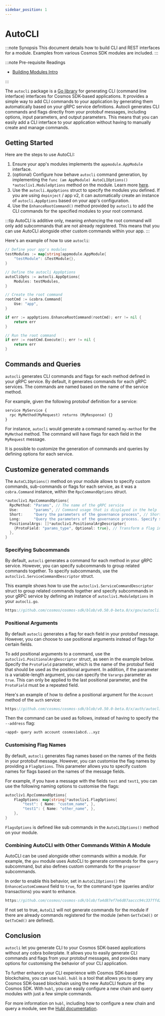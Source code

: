 ```yaml
---
sidebar_position: 1
---
```



# AutoCLI

:::note Synopsis
This document details how to build CLI and REST interfaces for a module. Examples from various Cosmos SDK modules are included.
:::

:::note Pre-requisite Readings

* [Building Modules Intro](./01-intro.md)

:::

The `autocli` package is a [Go library](https://pkg.go.dev/cosmossdk.io/client/v2/autocli) for generating CLI (command line interface) interfaces for Cosmos SDK-based applications. It provides a simple way to add CLI commands to your application by generating them automatically based on your gRPC service definitions. Autocli generates CLI commands and flags directly from your protobuf messages, including options, input parameters, and output parameters. This means that you can easily add a CLI interface to your application without having to manually create and manage commands.

## Getting Started

Here are the steps to use AutoCLI:

1. Ensure your app's modules implements the `appmodule.AppModule` interface.
2. (optional) Configure how behave `autocli` command generation, by implementing the `func (am AppModule) AutoCLIOptions() *autocliv1.ModuleOptions` method on the module. Learn more [here](#advanced-usage).
3. Use the `autocli.AppOptions` struct to specify the modules you defined. If you are using `depinject` / app v2, it can automatically create an instance of `autocli.AppOptions` based on your app's configuration.
4. Use the `EnhanceRootCommand()` method provided by `autocli` to add the CLI commands for the specified modules to your root command.

:::tip
AutoCLI is additive only, meaning _enhancing_ the root command will only add subcommands that are not already registered. This means that you can use AutoCLI alongside other custom commands within your app.
:::

Here's an example of how to use `autocli`:

``` go
// Define your app's modules
testModules := map[string]appmodule.AppModule{
    "testModule": &TestModule{},
}

// Define the autocli AppOptions
autoCliOpts := autocli.AppOptions{
    Modules: testModules,
}

// Create the root command
rootCmd := &cobra.Command{
    Use: "app",
}

if err := appOptions.EnhanceRootCommand(rootCmd); err != nil {
    return err
}

// Run the root command
if err := rootCmd.Execute(); err != nil {
    return err
}
```

## Commands and Queries

`autocli` generates CLI commands and flags for each method defined in your gRPC service. By default, it generates commands for each gRPC services. The commands are named based on the name of the service method.

For example, given the following protobuf definition for a service:

```protobuf
service MyService {
  rpc MyMethod(MyRequest) returns (MyResponse) {}
}
```

For instance, `autocli` would generate a command named `my-method` for the `MyMethod` method. The command will have flags for each field in the `MyRequest` message.

It is possible to customize the generation of commands and queries by defining options for each service.

## Customize generated commands

The `AutoCLIOptions()` method on your module allows to specify custom commands, sub-commands or flags for each service, as it was a `cobra.Command` instance, within the `RpcCommandOptions` struct.

```go
*autocliv1.RpcCommandOptions{
  RpcMethod: "Params", // The name of the gRPC service
  Use:       "params", // Command usage that is displayed in the help
  Short:     "Query the parameters of the governance process", // Short description of the command
  Long:      "Query the parameters of the governance process. Specify specific param types (voting|tallying|deposit) to filter results.", // Long description of the command
  PositionalArgs: []*autocliv1.PositionalArgDescriptor{
    {ProtoField: "params_type", Optional: true}, // Transform a flag into a positional argument
  },
}
```

### Specifying Subcommands

By default, `autocli` generates a command for each method in your gRPC service. However, you can specify subcommands to group related commands together. To specify subcommands, use the `autocliv1.ServiceCommandDescriptor` struct.

This example shows how to use the `autocliv1.ServiceCommandDescriptor` struct to group related commands together and specify subcommands in your gRPC service by defining an instance of `autocliv1.ModuleOptions` in your `autocli.go`.

```go reference
https://github.com/cosmos/cosmos-sdk/blob/v0.50.0-beta.0/x/gov/autocli.go#L94-L97
```

### Positional Arguments

By default `autocli` generates a flag for each field in your protobuf message. However, you can choose to use positional arguments instead of flags for certain fields.

To add positional arguments to a command, use the `autocliv1.PositionalArgDescriptor` struct, as seen in the example below. Specify the `ProtoField` parameter, which is the name of the protobuf field that should be used as the positional argument. In addition, if the parameter is a variable-length argument, you can specify the `Varargs` parameter as `true`. This can only be applied to the last positional parameter, and the `ProtoField` must be a repeated field.

Here's an example of how to define a positional argument for the `Account` method of the `auth` service:

```go reference
https://github.com/cosmos/cosmos-sdk/blob/v0.50.0-beta.0/x/auth/autocli.go#L25-L30
```

Then the command can be used as follows, instead of having to specify the `--address` flag:

```bash
<appd> query auth account cosmos1abcd...xyz
```

### Customising Flag Names

By default, `autocli` generates flag names based on the names of the fields in your protobuf message. However, you can customise the flag names by providing a `FlagOptions`. This parameter allows you to specify custom names for flags based on the names of the message fields.

For example, if you have a message with the fields `test` and `test1`, you can use the following naming options to customise the flags:

``` go
autocliv1.RpcCommandOptions{ 
    FlagOptions: map[string]*autocliv1.FlagOptions{ 
        "test": { Name: "custom_name", }, 
        "test1": { Name: "other_name", }, 
    }, 
}
```

`FlagsOptions` is defined like sub commands in the `AutoCLIOptions()` method on your module.

### Combining AutoCLI with Other Commands Within A Module

AutoCLI can be used alongside other commands within a module. For example, the `gov` module uses AutoCLI to generate commands for the `query` subcommand, but also defines custom commands for the `proposer` subcommands.

In order to enable this behavior, set in `AutoCLIOptions()` the `EnhanceCustomCommand` field to `true`, for the command type (queries and/or transactions) you want to enhance.


```go reference
https://github.com/cosmos/cosmos-sdk/blob/fa4d87ef7e6d87aaccc94c337ffd2fe90fcb7a9d/x/gov/autocli.go#L98
```

If not set to true, `AutoCLI` will not generate commands for the module if there are already commands registered for the module (when `GetTxCmd()` or `GetTxCmd()` are defined).

## Conclusion

`autocli` let you generate CLI to your Cosmos SDK-based applications without any cobra boilerplate. It allows you to easily generate CLI commands and flags from your protobuf messages, and provides many options for customising the behavior of your CLI application.

To further enhance your CLI experience with Cosmos SDK-based blockchains, you can use `hubl`. `hubl` is a tool that allows you to query any Cosmos SDK-based blockchain using the new AutoCLI feature of the Cosmos SDK. With `hubl`, you can easily configure a new chain and query modules with just a few simple commands.

For more information on `hubl`, including how to configure a new chain and query a module, see the [Hubl documentation](https://docs.cosmos.network/main/tooling/hubl).
